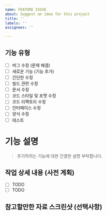 ```yaml
---
name: FEATURE ISSUE
about: Suggest an idea for this project
title: ''
labels: ''
assignees: ''

---
```


## 기능 유형
- [ ] 버그 수정 (문제 해결)
- [ ] 새로운 기능 (기능 추가)
- [ ] 간단한 수정
- [ ] 빌드 관련 수정
- [ ] 문서 수정
- [ ] 코드 스타일 및 포맷 수정
- [ ] 코드 리팩토리 수정
- [ ] 인터페이스 수정
- [ ] 양식 수정
- [ ] 테스트

# 기능 설명
> 추가하려는 기능에 대한 간결한 설명 부탁합니다.

## 작업 상세 내용 (사전 계획)
- [ ] TODO
- [ ] TODO

## 참고할만한 자료 스크린샷 (선택사항)

